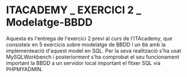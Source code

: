 # ITACADEMY _ EXERCICI 2 _ Modelatge-BBDD

Aquesta és l'entrega de l'exercici 2 previ al curs de l'ITAcademy, que consisteix en 5 exercicis sobre modelatge de BBDD i un 6è amb la implementeació d'aquest model en SQL. Per la seva realització s'ha usat MySQLWorkbench i posteriorment s'ha comprobat el seu funcionament important la BBDD a un servidor local important el fitxer SQL via PHPMYADMIN.

